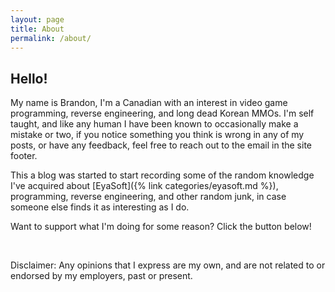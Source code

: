 ```yaml
---
layout: page
title: About
permalink: /about/
---
```

## Hello!
My name is Brandon, I'm a Canadian with an interest in video game programming, reverse engineering, and long dead Korean MMOs. I'm self taught, and like any human I have been known to occasionally make a mistake or two, if you notice something you think is wrong in any of my posts, or have any feedback, feel free to reach out to the email in the site footer.

This a blog was started to start recording some of the random knowledge I've acquired about [EyaSoft]({% link categories/eyasoft.md %}), programming, reverse engineering, and other random junk, in case someone else finds it as interesting as I do.

Want to support what I'm doing for some reason? Click the button below!
<script type="text/javascript" src="https://cdnjs.buymeacoffee.com/1.0.0/button.prod.min.js" data-name="bmc-button" data-slug="haxxor75" data-color="#5F7FFF" data-emoji=""  data-font="Cookie" data-text="Buy me a coffee" data-outline-color="#000000" data-font-color="#ffffff" data-coffee-color="#FFDD00" ></script>

&nbsp;
&nbsp;

Disclaimer: Any opinions that I express are my own, and are not related to or endorsed by my employers, past or present.